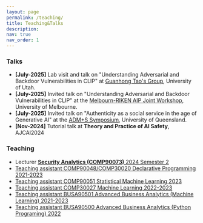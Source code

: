 ```yaml
---
layout: page
permalink: /teaching/
title: Teaching&Talks
description: 
nav: true
nav_order: 1
---
```

### Talks
- **[July-2025]** Lab visit and talk on "Understanding Adversarial and Backdoor Vulnerabilities in CLIP" at [Guanhong Tao's Group](https://tao.aisec.world), University of Utah.
- **[July-2025]** Invited talk on "Understanding Adversarial and Backdoor Vulnerabilities in CLIP" at the [Melbourn-RIKEN AIP Joint Workshop](https://trustworthy-ml.wixsite.com/melb-aip), University of Melbourne. 
- **[July-2025]** Invited talk on "Authenticity as a social service in the age of Generative AI" at the [ADM+S Symposium](https://adms-symposium.com), University of Queensland.
- **[Nov-2024]** Tutorial talk at <b>Theory and Practice of AI Safety</b>, AJCAI2024

### Teaching 
- Lecturer <a href="https://handbook.unimelb.edu.au/2024/subjects/comp90073" target="_blank"> <b>Security Analytics (COMP90073)</b> 2024 Semester 2
- Teaching assistant COMP90048/COMP30020 Declarative Programming 2021-2023
- Teaching assistant COMP90051 Statistical Machine Learning 2023
- Teaching assistant COMP30027 Machine Learning 2022-2023
- Teaching assistant BUSA90501 Advanced Business Analytics (Machine Learning) 2021-2023
- Teaching assistant BUSA90500 Advanced Business Analytics (Python Programing) 2022  

